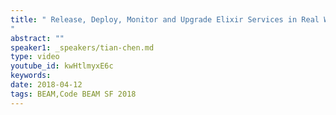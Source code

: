 ```yaml
---
title: " Release, Deploy, Monitor and Upgrade Elixir Services in Real World - Code BEAM SF 2018
"
abstract: ""
speaker1: _speakers/tian-chen.md
type: video
youtube_id: kwHtlmyxE6c
keywords: 
date: 2018-04-12
tags: BEAM,Code BEAM SF 2018
---
```


